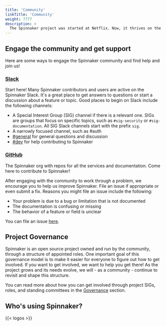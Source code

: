 ```yaml
---
title: 'Community'
linkTitle: 'Community'
weight: 7777
description: >
  The Spinnaker project was started at Netflix. Now, it thrives on the contributions of the broader DevOps community who have adopted it as their Continuous Delivery tool.
---
```


## Engage the community and get support

Here are some ways to engage the Spinnaker community and find help and join us!

### [Slack](http://join.spinnaker.io)

Start here! Many Spinnaker contributors and users are active on the Spinnaker Slack. It's a great place to get answers to questions or start a discussion about a feature or topic. Good places to begin on Slack include the following channels:

- A Special Interest Group (SIG) channel if there is a relevant one. SIGs are groups that focus on specific topics, such as `#sig-security` or `#sig-documentation`. All SIG Slack channels start with the prefix `sig`.
- A narrowly focused channel, such as #auth
- [#general](https://spinnakerteam.slack.com/archives/C091CCWRJ) for general questions and discussion
- [#dev](https://spinnakerteam.slack.com/archives/C0DPVDMQE) for help contributing to Spinnaker

### [GitHub](https://github.com/spinnaker)

The Spinnaker org with repos for all the services and documentation. Come here to contribute to Spinnaker!

After engaging with the community to work through a problem, we encourage you to help us improve Spinnaker. File an issue if appropriate or even submit a fix. Reasons you might file an issue include the following:

- Your problem is due to a bug or limitation that is not documented
- The documentation is confusing or missing
- The behavior of a feature or field is unclear

You can file an issue [here](https://github.com/spinnaker/spinnaker/issues).

## Project Governance

Spinnaker is an open source project owned and run by the community, through a structure of appointed roles. One important goal of this governance model is to make it easier for everyone to figure out how to get involved. If you want to get involved, we want to help you get there! As the project grows and its needs evolve, we will - as a community - continue to revisit and shape this structure.

You can read more about how you can get involved through project SIGs, roles, and standing committees in the [Governance](https://github.com/spinnaker/governance) section.

## Who's using Spinnaker?

{{< logos >}}
